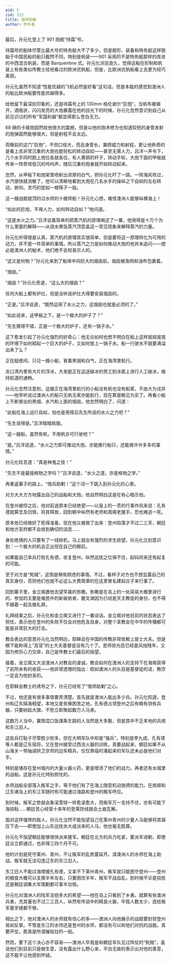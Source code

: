```yaml
---
aid: 5
zid: 312
title: 借师助剿
author: 吹牛者
---
```


最后，孙元化登上了 901 炮舰“待霜”号。

待霜号的船体尽管比最大号的特务艇大不了多少，但是舰形、装备和特务艇这样脱胎于中国民船的船只截然不同，特别是帆装——901 采用的不是特务艇那样的改进的中西混合帆装，而是 Barquentine 式。孙元化浏览良久，觉得这船在形制和帆装上有些类似传教士给他看过的欧洲式帆船，但是，比欧洲式帆船看上去更为轻巧美观。

孙元化虽然不知道“性能优越的飞机必然是好看”这句话，但是本能的感觉到澳洲人的船比欧洲船要性能优越得多。

给他留下最深刻印象的，还是待霜号上的 130mm 格伦谢尔“巨炮”，当帆布被揭开，酒瓶状，闪闪发亮的大炮暴露在他的目光下的时候，孙元化忽然意识到自己从前见识过的所有“军国利器”都显得那么苍白无力。

68 磅的卡隆炮固然给他很大的震撼，但是以他的炮术修为也知道较短的身管发射的炮弹固然能够很大，但是射程不会太远。

而眼前的这门“巨炮”，不但口径大，而且身管长，兼顾威力和射程，更让他称奇的是看上去非常沉重的大炮也能轻松的转动自如——甚至无需人力，吕洋一声令下，几个水手同时跑上炮位各就各位，有人黄铜的杆子，转动手轮，大炮下面的甲板就传来一阵奇怪低沉的呜呜声，随后沉重的炮身就开始转动起来。

忽然，从甲板下和炮架里喷射出浓厚的白气，把孙元化吓了一跳。一阵海风吹过，水汽很快就消散了，他可以清晰地看到大炮在几名水手的操纵之下自如的左右转动，俯仰。灵巧的犹如一根筷子一般。

这一艘战舰就顶的过水师的十艘师船！孙元化心想，难怪澳洲人能够纵横海上！

“如此的巨炮，不用人力，如何转动自如？”他问道。

“这是水火之力。”吕洋说着简单的把蒸汽机的原理阐述了一番，他用得是十万个为什么里面的解释——从烧水煮饭蒸汽顶壶盖这一常见现象来解释蒸汽的力量。

孙元化听得很是认真，蒸汽机的原理其实很简单，但是要将这一原理转化为可用的动力，并不是一件简单的事情。所以蒸汽之力是如何推动大炮的他并未追问——想必是澳洲人的秘术，他们绝不会轻易示人的。

“这又是何物？”孙元化来到了船体中间巨大的烟囱前。烟囱被渔网和油布包裹着。

“烟囱。”

“烟囱？”孙元化奇道，“这么大的烟囱？”

任何大船上都有炉灶，但是没听说炉灶大得要安装烟囱的。

“正是。”吕洋说道，“既然运用了水火之力，这烟囱也就是必须的了。”

“如此说来，这甲板之下，是一个极大的炉子了？”

“先生猜得不错，正是一个极大的炉子，还有一锅子水。”

这下愈发引起了孙元化强烈的好奇心：他无论如何也想不明白在船上这样摇摇晃晃的环境下如何砌起一个巨大的炉子，又如何放上一锅子水。船一行驶水不就要满溢出来了么？

正在疑惑间，只见一艘小艇，冒着黑烟和白气，正在海湾里航行。

龙口湾内里有大片的浮冰，大发艇正在运送破冰的劳工到冰面上进行人工破冰，维持航道的通畅。

孙元化忽然注意到，这艘正在海湾里航行的小船没有帆也没有船桨，不由大为诧异——他早听说过澳洲人的船只无帆无桨亦能航行，现在算是眼见为实了。再看小船上不断冒出的黑烟、水汽和上面的烟囱，他忽然明白了，问道：

“此船在海上运行自如，怕也是用得吕先生所说的水火之力吧？”

“先生说得是。”吕洋暗暗佩服。

“这一艘船，虽然有帆，不用帆亦可行驶吧？”

“是。”吕洋说道，“水火之力即可推动大炮，亦能推行船只，还能做许许多多的事情。”

孙元化叹息道：“真是神鬼之技！”

“先生不是最擅格物之学吗？”吕洋说道，“水火之道，亦是格物之学。”

再重返寨子的路上。“借兵助剿！”这个词一下跳入到孙元化的心里。

对方大大方方地露出自己的战船和大炮，他自然明白这是在有心暗示他。

在登州被俘之后，他对前途原本已经绝望——以皇上的一贯的行事作风来说：孔有德就算念及旧情，将其释放，回到朝中纵然有老师和周阁老援手，恐也难逃一死。

原本他已经做好了死得准备，现在他又被救了出来：登州陷落才不过二三天，朝廷和地方官府都不会收到确切的消息……

身处绝境的人只要有了一线转机，马上就会有强烈的求生欲望。孙元化立刻意识到：一个极大的机会正出现在自己的眼前。

如果能自己率兵打败孔有德，收复登州，纵然巡抚之位保不住，起码将来还有起复的可能。

至于对方是“髡贼”，这倒是稍有顾虑的事情。不过，看样子对方也不想显露自己的真实身份，否则他们也就不必这么大费周章的在这里冒名建起庄子来行事了。

回到寨子里，金立阁邀他去望早晨的弥撒。弥撒是在岛上的一处简易大棚里进行的，参加的主要是难民中的新皈依者，鹿文渊因为已经是天主教徒的身份，也不得不跟着一起去做礼拜。

礼拜结束之后，孙元化和金立阁又进行了一番谈话。金立阁对他目前的状态表达了担忧，表示他在登州的失败不仅会对他危及自身，对整个圣教会在中华的传播都可能是非常巨大的打击。

教会表达的意思孙元化当然明白，耶稣会在中国的传教非常依赖上层士大夫。但是眼下能称得上“高官”的士大夫基督徒没有几个了。恩师徐光启已经是风烛残年，又因为修历心力交瘁，自己是传教士们最后的指望。

接着，金立阁又大谈澳洲人对教会的虔诚，教会如何在澳洲人的支持下在海南获得了前所未有的收获——他非常遗憾的指出：假如澳洲人的头目是基督徒的话，教宗一定会为他封圣的。

在耶稣会教士的诱导之下，孙元已经有了“借师助剿”之心。

不过，他还是有很多事情要弄清楚。首先就是澳洲人能出多少兵。孙元化知道，登州和辽东隔海相望，本地又是贫瘠困苦之地，孔有德占领登州之后有粮有饷有兵器，只要树起大旗，不愁立即聚起数万人马来。

这数万人当中，冀图混口饭谋条生路的人当然是大多数，但是其中不乏本地的兵痞和东江旧人。

这些兵打鞑子尽管胜少败多，但在大明军队中却是“强兵”。特别是李九成、孔有德等人都是辽东宿将，又在登州接受过西法火器的训练，真要战起来，朝廷如果不从山海关一带抽调拱卫京师的边军精兵，仅仅靠临时凑起来的军队还未必是他们对手。

特别是储存在登州城内的大量火器火药，更是增添了他们的战力。再者还有水城里的战船。这是孙元化特别担忧的。

水师战船全部落入叛军之手，等于他们有了在海上随意机动驰骋的能力。在旅顺和辽东诸岛上的东江军随时有可能通过海路和登州的叛军呼应。

到时候，叛军之势就会象滚雪球一样愈滚愈大，而叛军万一支持不住，亦有可能下海投鞑……朝廷苦心经营十来年的登莱防线就会土崩瓦解。

面对这样强悍的敌人，孙元化当然不能指望自己在莱州青州的少量人马能够将其镇压下去——即使加上山东巡抚余大成派来的人马，他也毫无胜算。

孙元化不指望朝廷能够很快派来援军。朝廷在北方的兵力吃紧，要派军进剿，即使廷议立即通过，也非得三四个月不可。

他的计划是死守莱州、青州，不让叛军的乱势蔓延开。请澳洲人的水师在海上助战，叛军就无法勾连辽东的东江旧人。

东江旧人不能过海增援孔有德，又拿不下莱州青州，叛军就只能困守登州——登州的粮食大概可以支撑半年左右，只要困住半年，叛军不战自乱，到时候不论是招抚还是朝廷调集大军围剿都可事半功倍。

孙元化对澳洲人的陆军没抱多大的希望——他在岛上只看到了乡勇。就算有些澳洲兵勇，充其量也不过二三百人，纵然有传说中的精良火器，毕竟人数太少，连给叛军塞牙缝都不够。

相比之下，他对澳洲人的水师就有信心的多——澳洲人向他展示的战舰要封锁登州易如反掌。不管是东江的水师还是登州的水师，都没有可以和他们对抗的战舰。真要开仗，那真是所谓摧枯拉朽一般。

然而，要下这个决心亦不容易——澳洲人毕竟是和朝廷军队见过阵仗的“髡贼”，虽说他们到目前只是做生意，没有露出什么野心来，平白无故的表示出对他的善意，这不能不让他感到怀疑。
